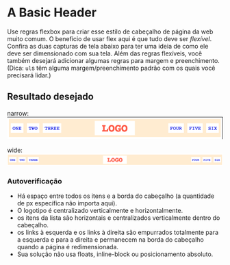 # A Basic Header

Use regras flexbox para criar esse estilo de cabeçalho de página da web muito comum. O benefício de usar flex aqui é que tudo deve ser _flexível_. Confira as duas capturas de tela abaixo para ter uma ideia de como ele deve ser dimensionado com sua tela. Além das regras flexíveis, você também desejará adicionar algumas regras para margem e preenchimento. (Dica: `ul`s têm alguma margem/preenchimento padrão com os quais você precisará lidar.)

## Resultado desejado

narrow:
![narrow](./desired-outcome-narrow.png)

wide: 
![wide](./desired-outcome-wide.png)

### Autoverificação
- Há espaço entre todos os itens e a borda do cabeçalho (a quantidade de px específica não importa aqui).
- O logotipo é centralizado verticalmente e horizontalmente.
- os itens da lista são horizontais e centralizados verticalmente dentro do cabeçalho.
- os links à esquerda e os links à direita são empurrados totalmente para a esquerda e para a direita e permanecem na borda do cabeçalho quando a página é redimensionada.
- Sua solução não usa floats, inline-block ou posicionamento absoluto.